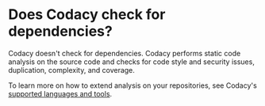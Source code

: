 # Does Codacy check for dependencies?

Codacy doesn't check for dependencies. Codacy performs static code analysis on the source code and checks for code style and security issues, duplication, complexity, and coverage.

To learn more on how to extend analysis on your repositories, see Codacy's [supported languages and tools](../../getting-started/supported-languages-and-tools.md).
